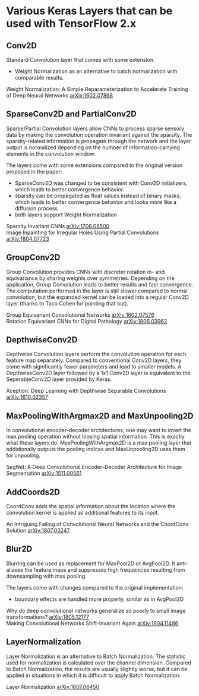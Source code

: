# Various Keras Layers that can be used with TensorFlow 2.x

## Conv2D
Standard Convolution layer that comes with some extension.
- Weight Normalization as an alternative to batch normalization with comparable results.

Weight Normalization: A Simple Reparameterization to Accelerate Training of Deep Neural Networks [arXiv:1602.07868](http://arxiv.org/abs/1602.07868)

## SparseConv2D and PartialConv2D
Sparse/Partial Convolution layers allow CNNs to process sparse sensory data by making the convolution operation invariant against the sparsity. The sparsity-related information is propagate through the network and the layer output is normalized depending on the number of information-carrying elements in the convolution window.

The layers come with some extensions compared to the original version proposed in the paper:
- SparseConv2D was changed to be consistent with Conv2D initializers, which leads to better convergence behavior
- sparsity can be propagated as float values instead of binary masks, which leads to better convergence behavior and looks more like a diffusion process
- both layers support Weight Normalization

Sparsity Invariant CNNs [arXiv:1708.06500](https://arxiv.org/abs/1708.06500)  
Image Inpainting for Irregular Holes Using Partial Convolutions [arXiv:1804.07723](https://arxiv.org/abs/1804.07723)

## GroupConv2D
Group Convolution provides CNNs with discreter rotation in- and equivariance by sharing weights over symmetries. Depending on the application, Group Convolution leads to better results and fast convergence. The computation performed in the layer is still slower compared to normal convolution, but the expanded kernel can be loaded into a regular Conv2D layer (thanks to Taco Cohen for pointing that out).

Group Equivariant Convolutional Networks [arXiv:1602.07576](https://arxiv.org/abs/1602.07576)  
Rotation Equivariant CNNs for Digital Pathology [arXiv:1806.03962](https://arxiv.org/abs/1806.03962)

## DepthwiseConv2D
Depthwise Convolution layers perform the convolution operation for each feature map separately. Compared to conventional Conv2D layers, they come with significantly fewer parameters and lead to smaller models. A DepthwiseConv2D layer followed by a 1x1 Conv2D layer is equivalent to the SeperableConv2D layer provided by Keras.

Xception: Deep Learning with Depthwise Separable Convolutions [arXiv:1610.02357](http://arxiv.org/abs/1610.02357)

## MaxPoolingWithArgmax2D and MaxUnpooling2D
In convolutional encoder-decoder architectures, one may want to invert the max pooling operation without loosing spatial information. This is exactly what these layers do. MaxPoolingWithArgmax2D is a max pooling layer that addidionally outputs the pooling indices and MaxUnpooling2D uses them for unpooling.

SegNet: A Deep Convolutional Encoder-Decoder Architecture for Image Segmentation [arXiv:1511.00561](http://arxiv.org/abs/1511.00561)

## AddCoords2D
CoordConv adds the spatial information about the location where the convolution kernel is applied as additional features to its input.

An Intriguing Failing of Convolutional Neural Networks and the CoordConv Solution [arXiv:1807.03247](https://arxiv.org/abs/1807.03247)

## Blur2D
Blurring can be used as replacement for MaxPool2D or AvgPool2D. It anti-aliases the feature maps and suppresses high frequencies resulting from downsampling with max pooling.

The layers come with changes compared to the original implementation:
- boundary effects are handled more properly, similar as in AvgPool2D

Why do deep convolutional networks generalize so poorly to small image transformations? [arXiv:1805.12177](https://arxiv.org/abs/1805.12177)  
Making Convolutional Networks Shift-Invariant Again [arXiv:1904.11486](https://arxiv.org/abs/1904.11486)

## LayerNormalization

Layer Normalization is an alternative to Batch Normalization. The statistic used for normalization is calculated over the channel dimension. Compared to Batch Normalization, the results are usually slightly worse, but it can be applied in situations in which it is difficult to apply Batch Normalization.

Layer Normalization [arXiv:1607.06450](http://arxiv.org/abs/1607.06450)

